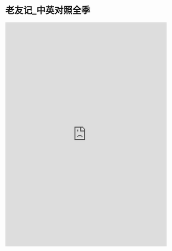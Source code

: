 
# 老友记_中英对照全季

<embed src="https://fsblogs.com.cn/resources/friends_Chinese_English_Full_Season.pdf" type="application/pdf" width="100%" height="700"/>

<!-- <a href="/friends_Chinese_English_Full_Season.pdf" target="_blank">查看</a> -->

